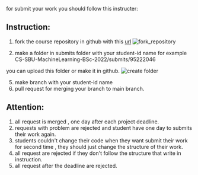 for submit your work you should follow this instructer:

## Instruction:

1. fork the course repository in github with this [url](https://github.com/alisharifi2000/CS-SBU-MachineLearning-BSc-2022)
![fork_repository](https://github.com/alisharifi2000/CS-SBU-MachineLearning-BSc-2022/blob/main/assets/images/fork_repository.png)

3. make a folder in submits folder with your student-id name for example CS-SBU-MachineLearning-BSc-2022/submits/95222046

you can upload this folder or make it in github.
![create folder](https://github.com/alisharifi2000/CS-SBU-MachineLearning-BSc-2022/blob/main/assets/images/create_folder.png)

5. make branch with your student-id name 
6. pull request for merging your branch to main branch.


## Attention:
1. all request is merged , one day after each project deadline.
2. requests with problem are rejected and student have one day to submits their work again.
3. students couldn't change their code when they want submit their work for second time , they should just change the structure of their work.
4. all request are rejected if they don't follow the structure that write in instruction.
5. all request after the deadline are rejected.
